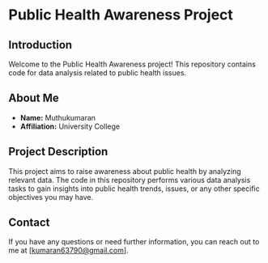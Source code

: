 # Public Health Awareness Project

## Introduction
Welcome to the Public Health Awareness project! This repository contains code for data analysis related to public health issues.

## About Me
- **Name:** Muthukumaran
- **Affiliation:** University College

## Project Description
This project aims to raise awareness about public health by analyzing relevant data. The code in this repository performs various data analysis tasks to gain insights into public health trends, issues, or any other specific objectives you may have.

## Contact
If you have any questions or need further information, you can reach out to me at [kumaran63790@gmail.com].
